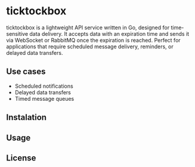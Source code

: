 # ticktockbox

ticktockbox is a lightweight API service written in Go, designed for time-sensitive data delivery.
It accepts data with an expiration time and sends it via WebSocket or RabbitMQ once the expiration is reached.
Perfect for applications that require scheduled message delivery, reminders, or delayed data transfers.

## Use cases

* Scheduled notifications
* Delayed data transfers
* Timed message queues

## Instalation

## Usage

## License
